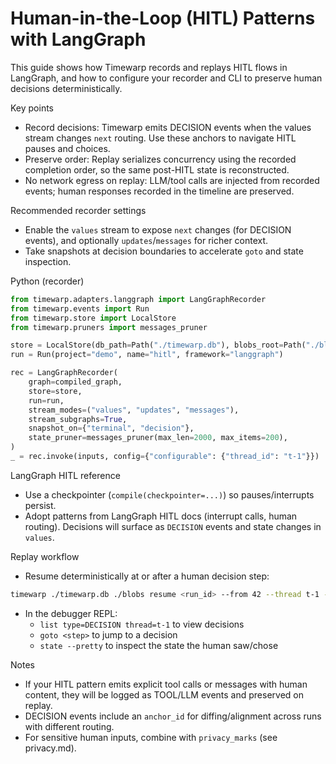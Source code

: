 # Human-in-the-Loop (HITL) Patterns with LangGraph

This guide shows how Timewarp records and replays HITL flows in LangGraph, and how to configure your recorder and CLI to preserve human decisions deterministically.

Key points
- Record decisions: Timewarp emits DECISION events when the values stream changes `next` routing. Use these anchors to navigate HITL pauses and choices.
- Preserve order: Replay serializes concurrency using the recorded completion order, so the same post-HITL state is reconstructed.
- No network egress on replay: LLM/tool calls are injected from recorded events; human responses recorded in the timeline are preserved.

Recommended recorder settings
- Enable the `values` stream to expose `next` changes (for DECISION events), and optionally `updates`/`messages` for richer context.
- Take snapshots at decision boundaries to accelerate `goto` and state inspection.

Python (recorder)
```python
from timewarp.adapters.langgraph import LangGraphRecorder
from timewarp.events import Run
from timewarp.store import LocalStore
from timewarp.pruners import messages_pruner

store = LocalStore(db_path=Path("./timewarp.db"), blobs_root=Path("./blobs"))
run = Run(project="demo", name="hitl", framework="langgraph")

rec = LangGraphRecorder(
    graph=compiled_graph,
    store=store,
    run=run,
    stream_modes=("values", "updates", "messages"),
    stream_subgraphs=True,
    snapshot_on={"terminal", "decision"},
    state_pruner=messages_pruner(max_len=2000, max_items=200),
)
_ = rec.invoke(inputs, config={"configurable": {"thread_id": "t-1"}})
```

LangGraph HITL reference
- Use a checkpointer (`compile(checkpointer=...)`) so pauses/interrupts persist.
- Adopt patterns from LangGraph HITL docs (interrupt calls, human routing). Decisions will surface as `DECISION` events and state changes in `values`.

Replay workflow
- Resume deterministically at or after a human decision step:

```bash
timewarp ./timewarp.db ./blobs resume <run_id> --from 42 --thread t-1 --app path.to:make_graph
```

- In the debugger REPL:
  - `list type=DECISION thread=t-1` to view decisions
  - `goto <step>` to jump to a decision
  - `state --pretty` to inspect the state the human saw/chose

Notes
- If your HITL pattern emits explicit tool calls or messages with human content, they will be logged as TOOL/LLM events and preserved on replay.
- DECISION events include an `anchor_id` for diffing/alignment across runs with different routing.
- For sensitive human inputs, combine with `privacy_marks` (see privacy.md).

